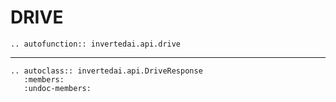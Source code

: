 # DRIVE


```{eval-rst}
.. autofunction:: invertedai.api.drive
```

---
```{eval-rst}
.. autoclass:: invertedai.api.DriveResponse
   :members:
   :undoc-members:
```
